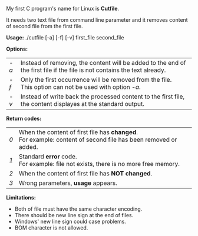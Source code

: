<p>My first C program's name for Linux is <b>Cutfile</b>.</p>
<p>It needs two text file from command line parameter and it removes content of second file from the first file.</p>
<p><b>Usage:</b> ./cutfile [-a] [-f] [-v] first_file second_file</p>
<p>
  <b>Options:</b>
  <table>
    <tr>
      <td><i>-a</i></td>
      <td>Instead of removing, the content will be added to the end of the first file if the file is not contains the text already.</td>
    </tr>
    <tr>
      <td><i>-f</i></td>
      <td>Only the first occurrence will be removed from the file.<br>This option can not be used with option <i>-a</i>.</td>
    </tr>
    <tr>
      <td><i>-v</i></td>
      <td>Instead of write back the processed content to the first file, the content displayes at the standard output.</td>
    </tr>
  </table>
</p>
<p>
  <b>Return codes:</b>
  <table>
    <tr>
      <td><i>0</i></td>
      <td>When the content of first file has <b>changed</b>.<br>For example: content of second file has been removed or added.</td>
    </tr>
    <tr>
      <td><i>1</i></td>
      <td>Standard <b>error</b> code.<br>For example: file not exists, there is no more free memory.</td>
    </tr>
    <tr>
      <td><i>2</i></td>
      <td>When the content of first file has <b>NOT changed</b>.</td>
    </tr>
    <tr>
      <td><i>3</i></td>
      <td>Wrong parameters, <b>usage</b> appears.</td>
     </tr>
  </table>
</p>
<p>
  <b>Limitations:</b>
  <ul>
    <li>Both of file must have the same character encoding.</li>
    <li>There should be new line sign at the end of files.</li>
    <li>Windows' new line sign could case problems.</li>
    <li>BOM character is not allowed.</li>
  </ul>
</p>
